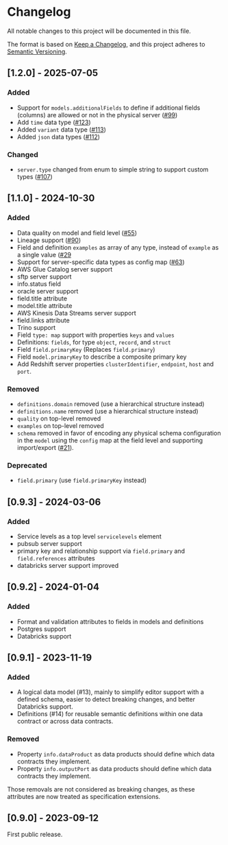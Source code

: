 # Changelog

All notable changes to this project will be documented in this file.

The format is based on [Keep a Changelog](https://keepachangelog.com/en/1.1.0/),
and this project adheres to [Semantic Versioning](https://semver.org/spec/v2.0.0.html).

## [1.2.0] - 2025-07-05

### Added
- Support for `models.additionalFields` to define if additional fields (columns) are allowed or not in the physical server ([#99](https://github.com/datacontract/datacontract-specification/pull/99))
- Add `time` data type ([#123](https://github.com/datacontract/datacontract-specification/issues/123))
- Added `variant` data type ([#113](https://github.com/datacontract/datacontract-specification/issues/113))
- Added `json` data types ([#112](https://github.com/datacontract/datacontract-specification/issues/112))

### Changed
- `server.type` changed from enum to simple string to support custom types ([#107](https://github.com/datacontract/datacontract-specification/pull/107))

## [1.1.0] - 2024-10-30

### Added
- Data quality on model and field level ([#55](https://github.com/datacontract/datacontract-specification/issues/55))
- Lineage support ([#90](https://github.com/datacontract/datacontract-specification/issues/90))
- Field and definition `examples` as array of any type, instead of `example` as a single value ([#29](https://github.com/datacontract/datacontract-specification/issues/29)
- Support for server-specific data types as config map ([#63](https://github.com/datacontract/datacontract-specification/issues/63))
- AWS Glue Catalog server support
- sftp server support
- info.status field
- oracle server support
- field.title attribute
- model.title attribute
- AWS Kinesis Data Streams server support
- field.links attribute
- Trino support
- Field `type: map` support with properties `keys` and `values`
- Definitions: `fields`, for type `object`, `record`, and `struct`
- Field `field.primaryKey` (Replaces `field.primary`)
- Field `model.primaryKey` to describe a composite primary key
- Add Redshift server properties `clusterIdentifier`, `endpoint`, `host` and `port`.

### Removed

- `definitions.domain` removed (use a hierarchical structure instead)
- `definitions.name` removed (use a hierarchical structure instead)
- `quality` on top-level removed
- `examples` on top-level removed
- `schema` removed in favor of encoding any physical schema configuration in the `model` using the `config` map at the field level and supporting import/export ([#21](https://github.com/datacontract/datacontract-specification/issues/21)).

### Deprecated

- `field.primary` (use `field.primaryKey` instead)


## [0.9.3] - 2024-03-06

### Added

- Service levels as a top level `servicelevels` element
- pubsub server support
- primary key and relationship support via `field.primary` and `field.references` attributes
- databricks server support improved

## [0.9.2] - 2024-01-04

### Added

- Format and validation attributes to fields in models and definitions
- Postgres support
- Databricks support

## [0.9.1] - 2023-11-19

### Added

- A logical data model (#13), mainly to simplify editor support with a defined schema, easier to detect breaking changes, and better Databricks support.
- Definitions (#14) for reusable semantic definitions within one data contract or across data contracts. 

### Removed

- Property `info.dataProduct` as data products should define which data contracts they implement.
- Property `info.outputPort` as data products should define which data contracts they implement.

Those removals are not considered as breaking changes, as these attributes are now treated as specification extensions.

## [0.9.0] - 2023-09-12

First public release.
